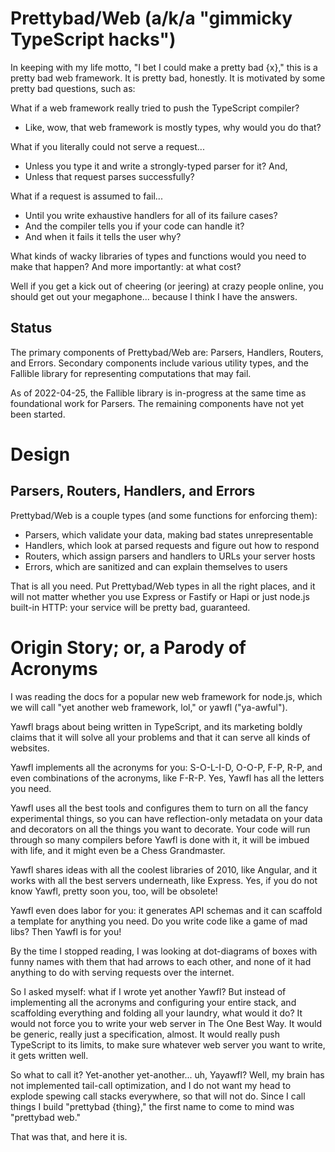 Prettybad/Web (a/k/a "gimmicky TypeScript hacks")
==========================================================================
In keeping with my life motto, "I bet I could make a pretty bad {x}," this
is a pretty bad web framework. It is pretty bad, honestly. It is motivated
by some pretty bad questions, such as:

What if a web framework really tried to push the TypeScript compiler?
* Like, wow, that web framework is mostly types, why would you do that?

What if you literally could not serve a request...
* Unless you type it and write a strongly-typed parser for it? And,
* Unless that request parses successfully?

What if a request is assumed to fail...
* Until you write exhaustive handlers for all of its failure cases?
* And the compiler tells you if your code can handle it?
* And when it fails it tells the user why?

What kinds of wacky libraries of types and functions would you need to
make that happen? And more importantly: at what cost?

Well if you get a kick out of cheering (or jeering) at crazy people
online, you should get out your megaphone... because I think I have the
answers.

Status
--------------------------------------------------------------------------
The primary components of Prettybad/Web are: Parsers, Handlers, Routers,
and Errors. Secondary components include various utility types, and the
Fallible library for representing computations that may fail.

As of 2022-04-25, the Fallible library is in-progress at the same time as
foundational work for Parsers. The remaining components have not yet been
started.

Design
==========================================================================
Parsers, Routers, Handlers, and Errors
--------------------------------------------------------------------------
Prettybad/Web is a couple types (and some functions for enforcing them):

* Parsers,  which validate your data, making bad states unrepresentable
* Handlers, which look at parsed requests and figure out how to respond
* Routers,  which assign parsers and handlers to URLs your server hosts
* Errors,   which are sanitized and can explain themselves to users

That is all you need. Put Prettybad/Web types in all the right places, and
it will not matter whether you use Express or Fastify or Hapi or just
node.js built-in HTTP: your service will be pretty bad, guaranteed.

Origin Story; or, a Parody of Acronyms
==========================================================================
I was reading the docs for a popular new web framework for node.js, which
we will call "yet another web framework, lol," or yawfl ("ya-awful").

Yawfl brags about being written in TypeScript, and its marketing boldly
claims that it will solve all your problems and that it can serve all
kinds of websites.

Yawfl implements all the acronyms for you: S-O-L-I-D, O-O-P, F-P, R-P, and
even combinations of the acronyms, like F-R-P. Yes, Yawfl has all the
letters you need.

Yawfl uses all the best tools and configures them to turn on all the fancy
experimental things, so you can have reflection-only metadata on your data
and decorators on all the things you want to decorate. Your code will run
through so many compilers before Yawfl is done with it, it will be imbued
with life, and it might even be a Chess Grandmaster.

Yawfl shares ideas with all the coolest libraries of 2010, like Angular,
and it works with all the best servers underneath, like Express. Yes, if
you do not know Yawfl, pretty soon you, too, will be obsolete!

Yawfl even does labor for you: it generates API schemas and it can
scaffold a template for anything you need. Do you write code like a game
of mad libs? Then Yawfl is for you!

By the time I stopped reading, I was looking at dot-diagrams of boxes with
funny names with them that had arrows to each other, and none of it had
anything to do with serving requests over the internet.

So I asked myself: what if I wrote yet another Yawfl? But instead of
implementing all the acronyms and configuring your entire stack, and
scaffolding everything and folding all your laundry, what would it do? It
would not force you to write your web server in The One Best Way. It would
be generic, really just a specification, almost. It would really push
TypeScript to its limits, to make sure whatever web server you want to
write, it gets written well.

So what to call it? Yet-another yet-another... uh, Yayawfl? Well, my brain
has not implemented tail-call optimization, and I do not want my head to
explode spewing call stacks everywhere, so that will not do. Since I call
things I build "prettybad {thing}," the first name to come to mind was
"prettybad web."

That was that, and here it is.
